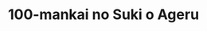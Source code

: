 --- 
title: "100-mankai no Suki o Ageru"
publishdate: "2018-12-25T16:48:46+02:00"
src: "https://365manga.net/manga/100-mankai-no-suki-o-ageru"
image: "https://data.365manga.net/images/thumbnails/32710-100-mankai-no-suki-o-ageru.jpg"
description: " During a tournament in middle school, Rui fell in love at first sight with Youhei from the basketball club. I loved, loved, loved him, chasing after Youhei until we finally became lovers. Although we became separated in high school, I would die if it were for Youhei. I was happy as long as they were together.... Or so I thought. I had to study…"
---